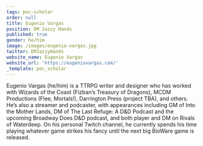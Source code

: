 ```yaml
---
tags: poc-scholar
order: null
title: Eugenio Vargas
position: DM Jazzy Hands
published: true
gender: he/him
image: /images/eugenio-vargas.jpg
twitter: DMJazzyHands
website_name: Eugenio Vargas
website_url: 'https://eugeniovargas.com/'
_template: poc_scholar
---
```


Eugenio Vargas (he/him) is a TTRPG writer and designer who has worked with Wizards of the Coast (Fizban’s Treasury of Dragons), MCDM Productions (Flee, Mortals!), Darrington Press (project TBA), and others. He’s also a streamer and podcaster, with appearances including GM of Into the Mother Lands, DM of The Last Refuge: A D&D Podcast and the upcoming Broadway Does D&D podcast, and both player and DM on Rivals of Waterdeep. On his personal Twitch channel, he currently spends his time playing whatever game strikes his fancy until the next big BioWare game is released.
